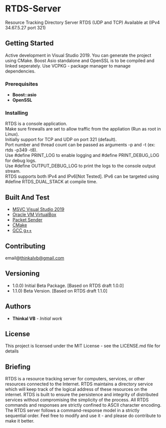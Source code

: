 # RTDS-Server
Resource Tracking Directory Server
RTDS (UDP and TCP) Available at (IPv4 34.67.5.27 port 321)

## Getting Started

Active development in Visual Studio 2019. You can generate the project using CMake.
Boost Asio standalone and OpenSSL is to be compiled and linked seperately.
Use VCPKG - package manager to manage dependencies.

### Prerequisites

* **Boost::asio**
* **OpenSSL**

### Installing

RTDS is a console application.  
Make sure firewalls are set to allow traffic from the appliation (Run as root in Linux).  
Initially support for TCP and UDP on port 321 (default).  
Port number and thread count can be passed as arguments -p and -t (ex: rtds -p349 -t8).  
Use #define PRINT_LOG to enable logging and #define PRINT_DEBUG_LOG for debug logs.  
Use #define OUTPUT_DEBUG_LOG to print the logs to the console output stream.  
RTDS supports both IPv4 and IPv6[Not Tested]. IPv6 can be targeted using #define RTDS_DUAL_STACK at compile time.  

## Built And Test

* [MSVC Visual Studio 2019](https://www.visualstudio.com/downloads/) 
* [Oracle VM VirtualBox](https://www.oracle.com/virtualization/technologies/vm/virtualbox.html) 
* [Packet Sender](https://packetsender.com/download/) 
* [CMake](https://cmake.org/download/) 
* [GCC g++](https://gcc.gnu.org/) 


## Contributing

email@thinkalvb@gmail.com

## Versioning

- 1.0.0) Initial Beta Package. [Based on RTDS draft 1.0.0]
- 1.1.0) Beta Version. [Based on RTDS draft 1.1.0]

## Authors

* **Thinkal VB** - *Initial work* 

## License

This project is licensed under the MIT License - see the LICENSE.md file for details

## Briefing

RTDS is a resource tracking server for computers, services, or other resources connected to the Internet.
RTDS maintains a directory service which will keep track of the logical address of these resources on the internet.
RTDS is built to ensure the persistence and integrity of distributed services without compromising the simplicity of the process.
All RTDS commands and responses are strictly confined to ASCII character encoding.
The RTDS server follows a command-response model in a strictly sequential order.
Feel free to modify and use it - and please do contribute to make it better.
